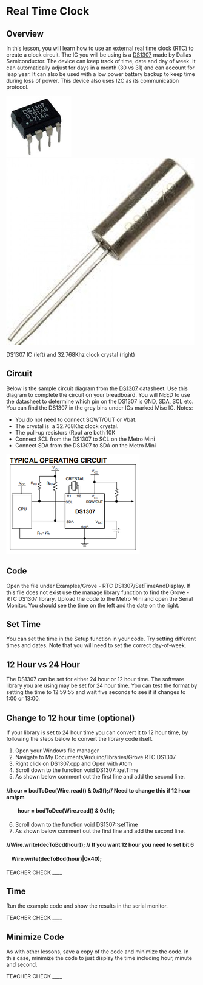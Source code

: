 # Real Time Clock

## Overview

In this lesson, you will learn how to use an external real time clock (RTC) to create a clock circuit. The IC you will be using is a [DS1307](https://www.google.com/url?q=https://datasheets.maximintegrated.com/en/ds/DS1307.pdf&sa=D&ust=1587613174000000) made by Dallas Semiconductor. The device can keep track of time, date and day of week. It can automatically adjust for days in a month (30 vs 31) and can account for leap year. It can also be used with a low power battery backup to keep time during loss of power. This device also uses I2C as its communication protocol.

![](images/image48.png)![](images/image100.png)

DS1307 IC (left) and 32.768Khz clock crystal (right)

## Circuit

Below is the sample circuit diagram from the [DS1307](https://www.google.com/url?q=https://datasheets.maximintegrated.com/en/ds/DS1307.pdf&sa=D&ust=1587613174001000) datasheet. Use this diagram to complete the circuit on your breadboard. You will NEED to use the datasheet to determine which pin on the DS1307 is GND, SDA, SCL etc. You can find the DS1307 in the grey bins under ICs marked Misc IC. Notes:

  - You do not need to connect SQWT/OUT or Vbat.
  - The crystal is  a 32.768Khz clock crystal.
  - The pull-up resistors (Rpu) are both 10K
  - Connect SCL from the DS1307 to SCL on the Metro Mini
  - Connect SDA from the DS1307 to SDA on the Metro Mini

![](images/image18.png)

## Code

Open the file under Examples/Grove - RTC DS1307/SetTimeAndDisplay. If this file does not exist use the manage library function to find the Grove - RTC DS1307 library. Upload the code to the Metro Mini and open the Serial Monitor. You should see the time on the left and the date on the right.

## Set Time

You can set the time in the Setup function in your code. Try setting different times and dates. Note that you will need to set the correct day-of-week.

## 12 Hour vs 24 Hour

The DS1307 can be set for either 24 hour or 12 hour time. The software library you are using may be set for 24 hour time. You can test the format by setting the time to 12:59:55 and wait five seconds to see if it changes to 1:00 or 13:00.

## Change to 12 hour time (optional)

If your library is set to 24 hour time you can convert it to 12 hour time, by following the steps below to convert the library code itself.

1.  Open your Windows file manager
2.  Navigate to My Documents/Arduino/libraries/Grove RTC DS1307
3.  Right click on DS1307.cpp and Open with Atom
4.  Scroll down to the function void DS1307::getTime
5.  As shown below comment out the first line and add the second line.

#### //hour = bcdToDec(Wire.read() & 0x3f);// Need to change this if 12 hour am/pm

####          hour = bcdToDec(Wire.read() & 0x1f);

6.  Scroll down to the function void DS1307::setTime
7.  As shown below comment out the first line and add the second line.

#### //Wire.write(decToBcd(hour)); // If you want 12 hour you need to set bit 6

####     Wire.write(decToBcd(hour)|0x40);

TEACHER CHECK \_\_\_\_

## Time

Run the example code and show the results in the serial monitor.

TEACHER CHECK \_\_\_\_

## Minimize Code

As with other lessons, save a copy of the code and minimize the code. In this case, minimize the code to just display the time including hour, minute and second.

TEACHER CHECK \_\_\_\_
